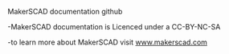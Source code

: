 MakerSCAD documentation github

-MakerSCAD documentation is Licenced under a CC-BY-NC-SA

-to learn more about MakerSCAD visit www.makerscad.com
